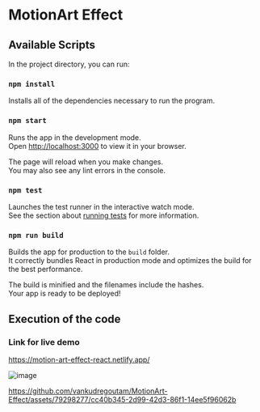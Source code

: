 # MotionArt Effect

## Available Scripts

In the project directory, you can run:

### `npm install`

Installs all of the dependencies necessary to run the program.

### `npm start`

Runs the app in the development mode.\
Open [http://localhost:3000](http://localhost:3000) to view it in your browser.

The page will reload when you make changes.\
You may also see any lint errors in the console.

### `npm test`

Launches the test runner in the interactive watch mode.\
See the section about [running tests](https://facebook.github.io/create-react-app/docs/running-tests) for more information.

### `npm run build`

Builds the app for production to the `build` folder.\
It correctly bundles React in production mode and optimizes the build for the best performance.

The build is minified and the filenames include the hashes.\
Your app is ready to be deployed!

## Execution of the code

### Link for live demo

https://motion-art-effect-react.netlify.app/

![image](https://github.com/vankudregoutam/MotionArt-Effect/assets/79298277/32443ed6-e90a-4099-a500-b9bc0d4f2f99)

https://github.com/vankudregoutam/MotionArt-Effect/assets/79298277/cc40b345-2d99-42d3-86f1-14ee5f96062b


